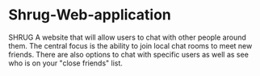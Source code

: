 # Shrug-Web-application
SHRUG  A website that will allow users to chat with other people around them. The central focus is the ability to join local chat rooms to meet new friends. There are also options to chat with specific users as well as see who is on your "close friends" list.
